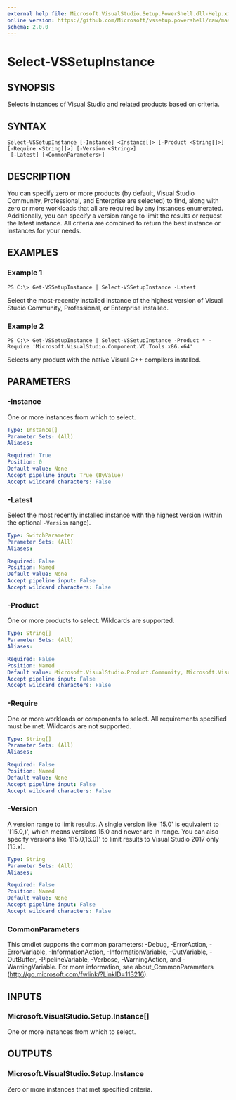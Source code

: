 ```yaml
---
external help file: Microsoft.VisualStudio.Setup.PowerShell.dll-Help.xml
online version: https://github.com/Microsoft/vssetup.powershell/raw/master/docs/VSSetup/Select-VSSetupInstance.md
schema: 2.0.0
---
```


# Select-VSSetupInstance

## SYNOPSIS
Selects instances of Visual Studio and related products based on criteria.

## SYNTAX

```
Select-VSSetupInstance [-Instance] <Instance[]> [-Product <String[]>] [-Require <String[]>] [-Version <String>]
 [-Latest] [<CommonParameters>]
```

## DESCRIPTION
You can specify zero or more products (by default, Visual Studio Community, Professional, and Enterprise are selected) to find, along with zero or more workloads that all are required by any instances enumerated. Additionally, you can specify a version range to limit the results or request the latest instance. All criteria are combined to return the best instance or instances for your needs.

## EXAMPLES

### Example 1
```
PS C:\> Get-VSSetupInstance | Select-VSSetupInstance -Latest
```

Select the most-recently installed instance of the highest version of Visual Studio Community, Professional, or Enterprise installed.

### Example 2
```
PS C:\> Get-VSSetupInstance | Select-VSSetupInstance -Product * -Require 'Microsoft.VisualStudio.Component.VC.Tools.x86.x64'
```

Selects any product with the native Visual C++ compilers installed.

## PARAMETERS

### -Instance
One or more instances from which to select.

```yaml
Type: Instance[]
Parameter Sets: (All)
Aliases: 

Required: True
Position: 0
Default value: None
Accept pipeline input: True (ByValue)
Accept wildcard characters: False
```

### -Latest
Select the most recently installed instance with the highest version (within the optional `-Version` range).

```yaml
Type: SwitchParameter
Parameter Sets: (All)
Aliases: 

Required: False
Position: Named
Default value: None
Accept pipeline input: False
Accept wildcard characters: False
```

### -Product
One or more products to select. Wildcards are supported.

```yaml
Type: String[]
Parameter Sets: (All)
Aliases: 

Required: False
Position: Named
Default value: Microsoft.VisualStudio.Product.Community, Microsoft.VisualStudio.Product.Professional, Microsoft.VisualStudio.Product.Enterprise
Accept pipeline input: False
Accept wildcard characters: False
```

### -Require
One or more workloads or components to select. All requirements specified must be met. Wildcards are not supported.

```yaml
Type: String[]
Parameter Sets: (All)
Aliases: 

Required: False
Position: Named
Default value: None
Accept pipeline input: False
Accept wildcard characters: False
```

### -Version
A version range to limit results. A single version like '15.0' is equivalent to '[15.0,)', which means versions 15.0 and newer are in range. You can also specify versions like '[15.0,16.0)' to limit results to Visual Studio 2017 only (15.x).

```yaml
Type: String
Parameter Sets: (All)
Aliases: 

Required: False
Position: Named
Default value: None
Accept pipeline input: False
Accept wildcard characters: False
```

### CommonParameters
This cmdlet supports the common parameters: -Debug, -ErrorAction, -ErrorVariable, -InformationAction, -InformationVariable, -OutVariable, -OutBuffer, -PipelineVariable, -Verbose, -WarningAction, and -WarningVariable. For more information, see about_CommonParameters (http://go.microsoft.com/fwlink/?LinkID=113216).

## INPUTS

### Microsoft.VisualStudio.Setup.Instance[]
One or more instances from which to select.

## OUTPUTS

### Microsoft.VisualStudio.Setup.Instance
Zero or more instances that met specified criteria.
